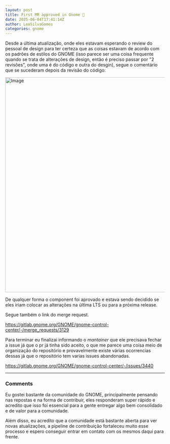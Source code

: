 ```yaml
---
layout: post
title: First MR approved in Gnome 🤩
date: 2025-06-04T17:41:14Z
author: LeoSilvaGomes
categories: gnome
---
```


Desde a última atualização, onde eles estavam esperando o review do pessoal de design para ter certeza que as coisas estavam de acordo com os padrões de estilos do GNOME (isso parece ser uma coisa frequente quando se trata de alterações de design, então é preciso passar por "2 revisões", onde uma é do código e outra do desgin), segue o comentário que se sucederam depois da revisão do código:

<img width="678" alt="Image" src="https://github.com/user-attachments/assets/6697e57e-d85c-4f6e-a38a-f608ca6ec215" />

De qualquer forma o component foi aprovado e estava sendo decidido se eles iriam colocar as alterações na última LTS ou para a próxima release.

Segue também o link do merge request.

https://gitlab.gnome.org/GNOME/gnome-control-center/-/merge_requests/3129

Para terminar eu finalizai informando o _mantainer_ que ele precisava fechar a issue já que o pr já tinha sido aceito, o que me parece uma coisa meio de organização do repositório e provavelmente existe várias ocorrencias dessas já que o repositório tem varias issues abandonadas.

https://gitlab.gnome.org/GNOME/gnome-control-center/-/issues/3440

--- 

### Comments

Eu gostei bastante da comunidade do GNOME, principalmente pensando nas repostas e na forma de contribuir, eles responderam super rápido e acredito que isso foi essencial para a gente entregar algo bem consolidado e de valor para a comunidade.

Além disso, eu acredito que a comunidade está bastante aberta para ver novas atualizações, a pipeline de contribuição fortaleceu muito esse processo e espero conseguir entrar em contato com os mesmos daqui para frente.
